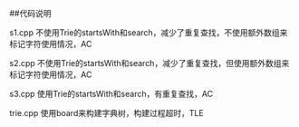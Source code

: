 ##代码说明

s1.cpp 不使用Trie的startsWith和search，减少了重复查找，不使用额外数组来标记字符使用情况，AC

s2.cpp 不使用Trie的startsWith和search，减少了重复查找，但使用额外数组来标记字符使用情况，AC

s3.cpp 使用Trie的startsWith和search，有重复查找，AC

trie.cpp 使用board来构建字典树，构建过程超时，TLE
